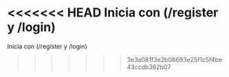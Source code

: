 <<<<<<< HEAD
Inicia con (/register y /login)
=======
Inicia con (/register y /login)
>>>>>>> 3e3a081f3e2b08693e25f1c5f4be43ccdb362b07
